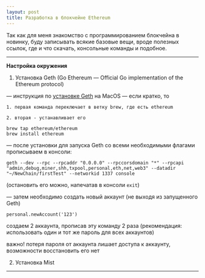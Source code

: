 ```yaml
---
layout: post
title: Разработка в блокчейне Ethereum
---
```


Так как для меня знакомство с программированием блокчейна в новинку, буду записывать всякие базовые вещи, вроде полезных ссылок, где и что скачать, консольные команды и подобное.

---

__Настройка окружения__

1. Установка Geth (Go Ethereum — Official Go implementation of the Ethereum protocol)

  — инструкция по [установке Geth](https://github.com/ethereum/go-ethereum/wiki/Installation-Instructions-for-Mac) на MacOS
  — если кратко, то

    1. первая команда переключает в ветку brew, где есть ethereum

    2. вторая - устанавливает его

  ~~~
  brew tap ethereum/ethereum
  brew install ethereum
  ~~~

  —  после установки для запуска Geth со всеми необходимыми флагами прописываем в консоли:

  ```
  geth --dev --rpc --rpcaddr "0.0.0.0" --rpccorsdomain "*" --rpcapi "admin,debug,miner,shh,txpool,personal,eth,net,web3" --datadir "~/NewChain/firstTest" --networkid 1337 console
  ```

  (остановить его можно, напечатав в консоли `exit`)

  — затем необходимо создать новый аккаунт (не выходя из запущенного Geth)

  ```
  personal.newAccount('123')
  ```

  создаем 2 аккаунта, прописав эту команду 2 раза (рекомендация: использовать один и тот же пароль для всех аккаунтов)

  важно! потеря пароля от аккаунта лишает доступа к аккаунту, возможности восстановить его нет

2. Установка Mist

---
